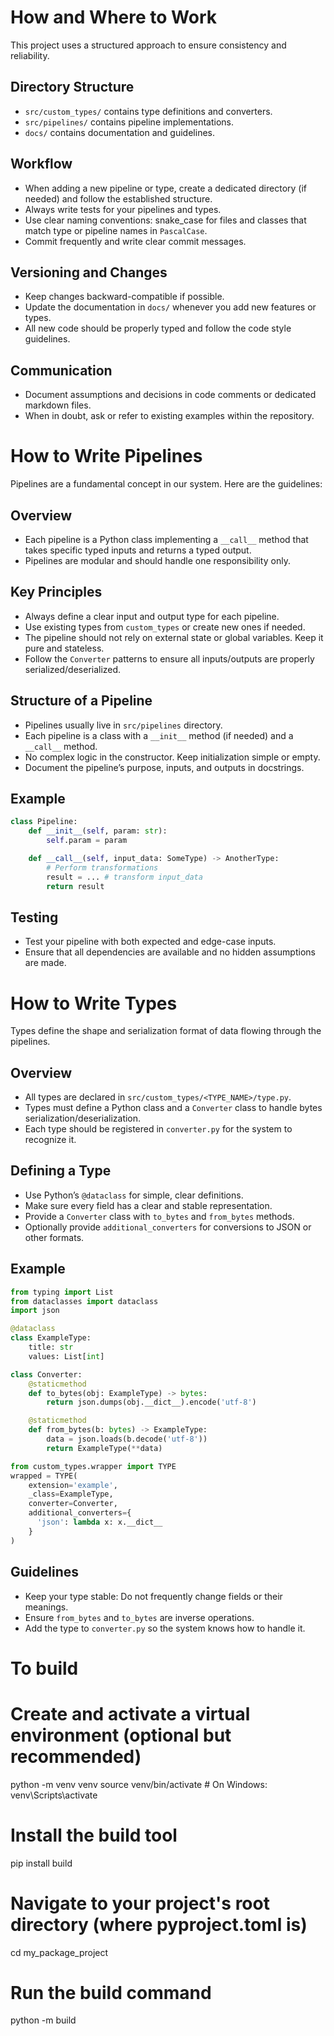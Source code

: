 # How and Where to Work

This project uses a structured approach to ensure consistency and reliability.

## Directory Structure
- `src/custom_types/` contains type definitions and converters.
- `src/pipelines/` contains pipeline implementations.
- `docs/` contains documentation and guidelines.

## Workflow
- When adding a new pipeline or type, create a dedicated directory (if needed) and follow the established structure.
- Always write tests for your pipelines and types.
- Use clear naming conventions: snake_case for files and classes that match type or pipeline names in `PascalCase`.
- Commit frequently and write clear commit messages.

## Versioning and Changes
- Keep changes backward-compatible if possible.
- Update the documentation in `docs/` whenever you add new features or types.
- All new code should be properly typed and follow the code style guidelines.

## Communication
- Document assumptions and decisions in code comments or dedicated markdown files.
- When in doubt, ask or refer to existing examples within the repository.



# How to Write Pipelines

Pipelines are a fundamental concept in our system. Here are the guidelines:

## Overview
- Each pipeline is a Python class implementing a `__call__` method that takes specific typed inputs and returns a typed output.
- Pipelines are modular and should handle one responsibility only.

## Key Principles
- Always define a clear input and output type for each pipeline.
- Use existing types from `custom_types` or create new ones if needed.
- The pipeline should not rely on external state or global variables. Keep it pure and stateless.
- Follow the `Converter` patterns to ensure all inputs/outputs are properly serialized/deserialized.

## Structure of a Pipeline
- Pipelines usually live in `src/pipelines` directory.
- Each pipeline is a class with a `__init__` method (if needed) and a `__call__` method.
- No complex logic in the constructor. Keep initialization simple or empty.
- Document the pipeline’s purpose, inputs, and outputs in docstrings.

## Example
```python
class Pipeline:
    def __init__(self, param: str):
        self.param = param

    def __call__(self, input_data: SomeType) -> AnotherType:
        # Perform transformations
        result = ... # transform input_data
        return result
```

## Testing
- Test your pipeline with both expected and edge-case inputs.
- Ensure that all dependencies are available and no hidden assumptions are made.


# How to Write Types

Types define the shape and serialization format of data flowing through the pipelines.

## Overview
- All types are declared in `src/custom_types/<TYPE_NAME>/type.py`.
- Types must define a Python class and a `Converter` class to handle bytes serialization/deserialization.
- Each type should be registered in `converter.py` for the system to recognize it.

## Defining a Type
- Use Python’s `@dataclass` for simple, clear definitions.
- Make sure every field has a clear and stable representation.
- Provide a `Converter` class with `to_bytes` and `from_bytes` methods.
- Optionally provide `additional_converters` for conversions to JSON or other formats.

## Example
```python
from typing import List
from dataclasses import dataclass
import json

@dataclass
class ExampleType:
    title: str
    values: List[int]

class Converter:
    @staticmethod
    def to_bytes(obj: ExampleType) -> bytes:
        return json.dumps(obj.__dict__).encode('utf-8')

    @staticmethod
    def from_bytes(b: bytes) -> ExampleType:
        data = json.loads(b.decode('utf-8'))
        return ExampleType(**data)

from custom_types.wrapper import TYPE
wrapped = TYPE(
    extension='example',
    _class=ExampleType,
    converter=Converter,
    additional_converters={
      'json': lambda x: x.__dict__
    }
)
```

## Guidelines
- Keep your type stable: Do not frequently change fields or their meanings.
- Ensure `from_bytes` and `to_bytes` are inverse operations.
- Add the type to `converter.py` so the system knows how to handle it.



# To build

# Create and activate a virtual environment (optional but recommended)
python -m venv venv
source venv/bin/activate # On Windows: venv\Scripts\activate

# Install the build tool
pip install build

# Navigate to your project's root directory (where pyproject.toml is)
cd my_package_project

# Run the build command
python -m build